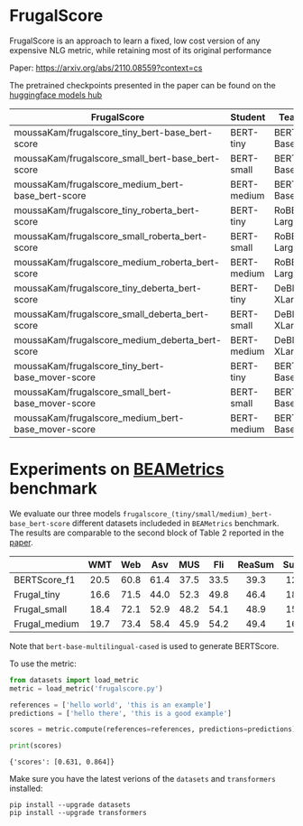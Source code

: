 # FrugalScore
FrugalScore is an approach to learn a fixed, low cost version of any expensive NLG metric, while retaining most of its original performance

Paper: https://arxiv.org/abs/2110.08559?context=cs

The pretrained checkpoints presented in the paper can be found on the [huggingface models hub](https://huggingface.co/moussaKam)

| FrugalScore                                        | Student     | Teacher        | Method     |
|----------------------------------------------------|-------------|----------------|------------|
| moussaKam/frugalscore_tiny_bert-base_bert-score    | BERT-tiny   | BERT-Base      | BERTScore  |
| moussaKam/frugalscore_small_bert-base_bert-score   | BERT-small  | BERT-Base      | BERTScore  |
| moussaKam/frugalscore_medium_bert-base_bert-score  | BERT-medium | BERT-Base      | BERTScore  |
| moussaKam/frugalscore_tiny_roberta_bert-score      | BERT-tiny   | RoBERTa-Large  | BERTScore  |
| moussaKam/frugalscore_small_roberta_bert-score     | BERT-small  | RoBERTa-Large  | BERTScore  |
| moussaKam/frugalscore_medium_roberta_bert-score    | BERT-medium | RoBERTa-Large  | BERTScore  |
| moussaKam/frugalscore_tiny_deberta_bert-score      | BERT-tiny   | DeBERTa-XLarge | BERTScore  |
| moussaKam/frugalscore_small_deberta_bert-score     | BERT-small  | DeBERTa-XLarge | BERTScore  |
| moussaKam/frugalscore_medium_deberta_bert-score    | BERT-medium | DeBERTa-XLarge | BERTScore  |
| moussaKam/frugalscore_tiny_bert-base_mover-score   | BERT-tiny   | BERT-Base      | MoverScore |
| moussaKam/frugalscore_small_bert-base_mover-score  | BERT-small  | BERT-Base      | MoverScore |
| moussaKam/frugalscore_medium_bert-base_mover-score | BERT-medium | BERT-Base      | MoverScore |

# Experiments on [BEAMetrics](https://github.com/ThomasScialom/BEAMetrics) benchmark
We evaluate our three models `frugalscore_(tiny/small/medium)_bert-base_bert-score` different datasets includeded in `BEAMetrics` benchmark. The results are comparable to the second block of Table 2 reported in the [paper](https://arxiv.org/pdf/2110.09147.pdf).

|               | WMT  | Web  | Asv  | MUS  | Fli  | ReaSum | SumE | OpQA | OkVQA |
| ------------- | :--: | :--: | :--: | :--: | :--: | :----: | :--: | :--: | :---: |
| BERTScore_f1  | 20.5 | 60.8 | 61.4 | 37.5 | 33.5 | 39.3   | 12.4 | 12.4 | 6.2   |
| Frugal_tiny   | 16.6 | 71.5 | 44.0 | 52.3 | 49.8 | 46.4   | 18.7 | 29.2 | 20.1  |
| Frugal_small  | 18.4 | 72.1 | 52.9 | 48.2 | 54.1 | 48.9   | 15.2 | 28.2 | 14.3  |
| Frugal_medium | 19.7 | 73.4 | 58.4 | 45.9 | 54.2 | 49.4   | 16.4 | 24.7 | 16.1  |

Note that `bert-base-multilingual-cased` is used to generate BERTScore. 

To use the metric:

```python
from datasets import load_metric
metric = load_metric('frugalscore.py')

references = ['hello world', 'this is an example']
predictions = ['hello there', 'this is a good example']

scores = metric.compute(references=references, predictions=predictions)

print(scores)
```
`{'scores': [0.631, 0.864]}`

Make sure you have the latest verions of the `datasets` and `transformers` installed:
```
pip install --upgrade datasets
pip install --upgrade transformers
```

